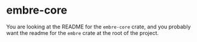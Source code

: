 # embre-core
You are looking at the README for the `embre-core` crate, and you probably want the readme for the `embre` crate at the root of the project.  
